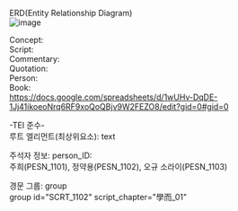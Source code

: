 ERD(Entity Relationship Diagram)<br/>
![image](https://github.com/user-attachments/assets/37fe4819-b3ae-47dc-b8e2-b08d58381617)

Concept:<br/>
Script:<br/>
Commentary:<br/>
Quotation:<br/>
Person:<br/>
Book:<br/>
https://docs.google.com/spreadsheets/d/1wUHv-DqDE-1Jj41ikoeoNrq6RF9xoQoQBjv9W2FEZO8/edit?gid=0#gid=0<br/>

-TEI 준수-<br/>
루트 엘리먼트(최상위요소): text <br/>

주석자 정보: person_ID:  <br/>
주희(PESN_1101), 정약용(PESN_1102), 오규 소라이(PESN_1103)

경문 그룹: group <br/>
group id="SCRT_1102" script_chapter="學而_01"
